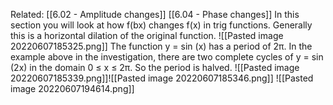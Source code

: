 Related: [[6.02 -  Amplitude changes]] [[6.04 - Phase changes]]
In this section you will look at how f(bx) changes f(x) in trig functions. Generally this is a horizontal dilation of the original function.
![[Pasted image 20220607185325.png]]
The function y = sin (x) has a period of 2π. In the example above in the investigation, there are two complete cycles of y = sin (2x) in the domain 0 ≤ x ≤ 2π. So the period is halved.
![[Pasted image 20220607185339.png]]![[Pasted image 20220607185346.png]]
![[Pasted image 20220607194614.png]]